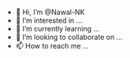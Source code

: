 - 👋 Hi, I’m @Nawal-NK
- 👀 I’m interested in ...
- 🌱 I’m currently learning ...
- 💞️ I’m looking to collaborate on ...
- 📫 How to reach me ...

<!---
Nawal-NK/Nawal-NK is a ✨ special ✨ repository because its `README.md` (this file) appears on your GitHub profile.
You can click the Preview link to take a look at your changes.
--->
